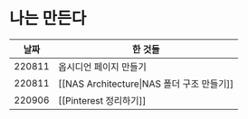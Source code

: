 # 나는 만든다



| 날짜   | 한 것들                                    |
| ------ | ------------------------------------------ |
| 220811 | 옵시디언 페이지 만들기                     |
| 220811 | [[NAS Architecture\|NAS 폴더 구조 만들기]] |
| 220906       | [[Pinterest 정리하기]]                                            |


